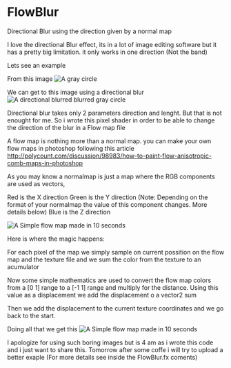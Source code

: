 # FlowBlur
Directional Blur using the direction given by a normal map



I love the directional Blur effect, its in a lot of image editing software but it has a pretty big limitation. it only works in one direction (Not the band)

Lets see an example

From this image
![A gray circle](https://cloud.githubusercontent.com/assets/22602582/20998440/763df84e-bcd3-11e6-9825-deec13917707.png)

We can get to this image using a directional blur
![A directional blurred blurred gray circle](https://cloud.githubusercontent.com/assets/22602582/20998442/7838afc2-bcd3-11e6-93ca-3e1d39446264.png)

Directional blur takes only 2 parameters direction and lenght.
But that is not enought for me. So i wrote this pixel shader in order to be able to change the direction of the blur in a Flow map file


A flow map is nothing more than a normal map. you can make your own flow maps in photoshop following this article 
http://polycount.com/discussion/98983/how-to-paint-flow-anisotropic-comb-maps-in-photoshop

As you may know a normalmap is just a map where the RGB components are used as vectors,

Red is the X direction
Green is the Y direction (Note: Depending on the format of your normalmap the value of this component changes. More details below)
Blue is the Z direction 

![A Simple flow map made in 10 seconds ](https://cloud.githubusercontent.com/assets/22602582/20998436/709fe758-bcd3-11e6-8415-d192f911b02e.png)

Here is where the magic happens:

 For each pixel of the map we simply sample on current possition on the flow map and the texture file and we sum the color from the texture to an acumulator
 
Now some simple mathematics are used to convert the flow map colors from a [0 1] range to a [-1 1] range and multiply for the distance.
Using this value as a displacement we add the displacement o a vector2 sum

Then we add the displacement to the current texture coordinates and we go back to the start.


Doing all that we get this
![A Simple flow map made in 10 seconds ](https://cloud.githubusercontent.com/assets/22602582/20998448/7fe1ea40-bcd3-11e6-8f3e-a2e7b429e1a6.png)

I apologize for using such boring images but is 4 am as i wrote this code and i just want to share this. Tomorrow after some coffe i will try to upload a better exaple 
(For more details see inside the FlowBlur.fx coments) 

